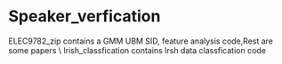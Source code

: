 # Speaker_verfication
ELEC9782_zip contains a GMM UBM SID, feature analysis code,Rest are some papers \\
Irish_classfication contains Irsh data classfication code
